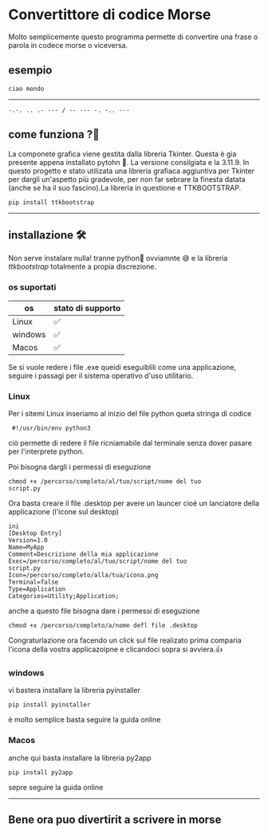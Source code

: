# Convertittore di codice Morse
Molto semplicemente questo programma permette di convertire una frase o parola in codece morse o viceversa. 

## esempio
    ciao mondo
----------------------------
    -.-. .. .- --- / -- --- -. -.. ---

## come funziona ?🤔

La componete grafica viene gestita dalla libreria Tkinter. Questa è gia presente appena installato pytohn 🐍. La versione consilgiata e la 3.11.9. In questo progetto e stato utilizata una libreria grafiaca aggiuntiva per Tkinter per dargli un'aspetto più gradevole, per non far sebrare la finesta datata (anche se ha il suo fascino).La libreria in questione e TTKBOOTSTRAP.
    
    pip install ttkbootstrap

--------------------
## installazione 🛠
Non serve instalare nulla! tranne python🐍 ovviamnte 😅 e la libreria _ttkbootstrap_ totalmente a propia discrezione.

### os suportati

| os|stato di supporto|
|----------|---|
|Linux | ✅ |
| windows |  ✅ |
| Macos | ✅ |

Se si vuole redere i file .exe queidi eseguiblili come una applicazione, seguire i passagi per il sistema operativo d'uso utilitario.

### Linux 
Per i sitemi Linux inseriamo al inizio del file python queta stringa di codice

     #!/usr/bin/env python3

ciò permette di redere il file ricniamabile dal terminale senza dover pasare per l'interprete python.

Poi bisogna dargli i permessi di eseguzione 

    chmod +x /percorso/completo/al/tuo/script/nome del tuo 
    script.py

Ora basta creare il file .desktop per avere un launcer cioè un lanciatore della applicazione  (l'icone sul desktop)

    ini
    [Desktop Entry]
    Version=1.0
    Name=MyApp
    Comment=Descrizione della mia applicazione
    Exec=/percorso/completo/al/tuo/script/nome del tuo 
    script.py
    Icon=/percorso/completo/alla/tua/icona.png
    Terminal=false  
    Type=Application
    Categories=Utility;Application;

anche a questo file bisogna dare i permessi di eseguzione

    chmod +x /percorso/completo/a/nome defl file .desktop

Congraturlazione ora facendo un click sul file realizato prima comparia l'icona della vostra applicazoipne e clicandoci sopra si avviera.👍 

### windows
vi bastera installare la libreria pyinstaller 

    pip install pyinstaller

è molto semplice basta seguire la guida online 

### Macos

anche qui basta installare la libreria py2app

    pip install py2app

sepre seguire la guida online 

--------------------
 ## Bene ora puo divertirit a scrivere in morse 